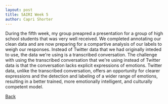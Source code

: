 ```yaml
---
layout: post
title: SAIRI Week 5
author: Capri Shorter
---
```


During the fifth week, my group preapred a presentation for a group of high school students that was very well received. 
We completed annotating our clean data and are now preparing for a compartive analysis of our labels to weigh our responses. 
Instead of Twitter data that we had originally inteded to use, the data we're using is a transcribed conversation. The challenge 
with using the transcribed conversation that we're using instead of Twitter data is that the conversation lacks explicit expressions 
of emotions. Twitter data, unlike the transcribed conversation, offers an opportunity for clearer expressions and the detection and 
labeling of a wider range of emotions, resulting in a better trained, more emotionally intelligent, and culturally competent model. 



[Back](./)

